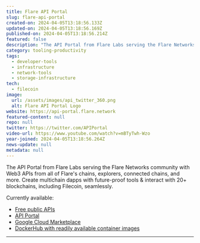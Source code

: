 ```yaml
---
title: Flare API Portal
slug: flare-api-portal
created-on: 2024-04-05T13:18:56.133Z
updated-on: 2024-04-05T13:18:56.169Z
published-on: 2024-04-05T13:18:56.214Z
featured: false
description: "The API Portal from Flare Labs serving the Flare Networks community with Web3 APIs from all of Flare's chains, explorers, connected chains, and more."
category: tooling-productivity
tags:
  - developer-tools
  - infrastructure
  - network-tools
  - storage-infrastructure
tech:
  - filecoin
image:
  url: /assets/images/api_twitter_360.png
  alt: Flare API Portal Logo
website: https://api-portal.flare.network
featured-content: null
repo: null
twitter: https://twitter.com/APIPortal
video-url: https://www.youtube.com/watch?v=mBTyTwh-Wzo
year-joined: 2024-04-05T13:18:56.264Z
news-update: null
metadata: null
---
```


The API Portal from Flare Labs serving the Flare Networks community with Web3 APIs from all of Flare's chains, explorers, connected chains, and more. Create multichain dapps with future-proof tools & interact with 20+ blockchains, including Filecoin, seamlessly.

Currently available:

- [Free public APIs](https://docs.flare.network/dev/reference/network-config/#connected-networks)
- [API Portal](https://api-portal.flare.network/apis)
- [Google Cloud Marketplace](https://console.cloud.google.com/marketplace/product/flare-public/api-portal-flare-network)
- [DockerHub with readily available container images](https://hub.docker.com/u/flarefoundation)

---
